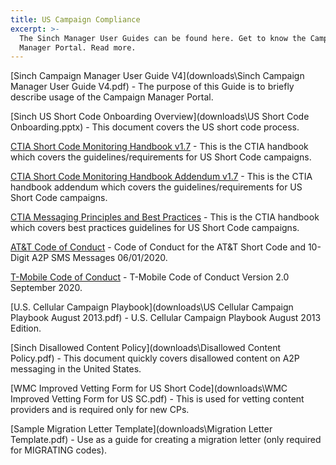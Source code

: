 ```yaml
---
title: US Campaign Compliance
excerpt: >-
  The Sinch Manager User Guides can be found here. Get to know the Campaign
  Manager Portal. Read more.
---
```


[Sinch Campaign Manager User Guide V4](downloads\Sinch Campaign Manager User Guide V4.pdf) - The purpose of this Guide is to briefly describe usage of the Campaign Manager Portal.

[Sinch US Short Code Onboarding Overview](downloads\US Short Code Onboarding.pptx) - This document covers the US short code process.

[CTIA Short Code Monitoring Handbook v1.7](https://www.sinch.com/wp-content/uploads/2019/10/CTIA-Short-Code-Monitoring-Handbook-v1.7.pdf) - This is the CTIA handbook which covers the guidelines/requirements for US Short Code campaigns.

[CTIA Short Code Monitoring Handbook Addendum v1.7](https://www.sinch.com/wp-content/uploads/2019/10/CTIA-Short-Code-Monitoring-Handbook-v1.7-Addendum.pdf) - This is the CTIA handbook addendum which covers the guidelines/requirements for US Short Code campaigns.

[CTIA Messaging Principles and Best Practices](https://www.sinch.com/wp-content/uploads/2019/10/CTIA-Messaging-Principles-and-Best-Practices.pdf) - This is the CTIA handbook which covers best practices guidelines for US Short Code campaigns.

[AT&T Code of Conduct](downloads\ATT_Code_of_Conduct_062020.pdf) - Code of Conduct for the AT&T Short Code and 10-Digit A2P SMS Messages 06/01/2020.

[T-Mobile Code of Conduct](downloads\T_Mobile_Code_of_Conduct_V2__9.1.2020.pdf) - T-Mobile Code of Conduct Version 2.0 September 2020.

[U.S. Cellular Campaign Playbook](downloads\US Cellular Campaign Playbook August 2013.pdf) - U.S. Cellular Campaign Playbook August 2013 Edition.

[Sinch Disallowed Content Policy](downloads\Disallowed Content Policy.pdf) - This document quickly covers disallowed content on A2P messaging in the United States.

[WMC Improved Vetting Form for US Short Code](downloads\WMC Improved Vetting Form for US SC.pdf) - This is used for vetting content providers and is required only for new CPs.

[Sample Migration Letter Template](downloads\Migration Letter Template.pdf) - Use as a guide for creating a migration letter (only required for MIGRATING codes).
